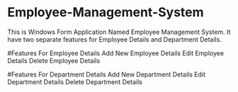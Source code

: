 # Employee-Management-System
This is Windows Form Application Named Employee Management System. It have two separate features for Employee Details and Department Details.


#Features For Employee Details 
Add New Employee Details
Edit Employee Details 
Delete Employee Details 


#Features For Department Details 
Add New Department Details
Edit Department Details 
Delete Department Details 
